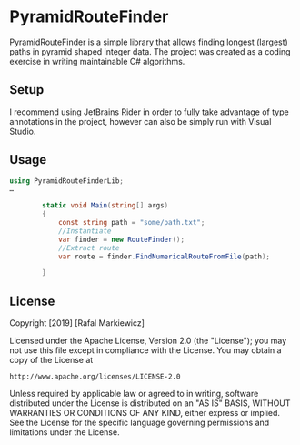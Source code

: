 # PyramidRouteFinder

PyramidRouteFinder is a simple library that allows finding longest (largest) 
paths in pyramid shaped integer data.
The project was created as a coding exercise in writing maintainable C# algorithms.

## Setup

I recommend using JetBrains Rider in order to fully take advantage 
of type annotations in the project, however can also be simply run with Visual Studio.

## Usage

```C#
using PyramidRouteFinderLib;
…

        static void Main(string[] args)
        {
            const string path = "some/path.txt";
            //Instantiate
            var finder = new RouteFinder();
            //Extract route
            var route = finder.FindNumericalRouteFromFile(path);

        }

```

## License
Copyright [2019] [Rafal Markiewicz]

Licensed under the Apache License, Version 2.0 (the "License");
you may not use this file except in compliance with the License.
You may obtain a copy of the License at

    http://www.apache.org/licenses/LICENSE-2.0

Unless required by applicable law or agreed to in writing, software
distributed under the License is distributed on an "AS IS" BASIS,
WITHOUT WARRANTIES OR CONDITIONS OF ANY KIND, either express or implied.
See the License for the specific language governing permissions and
limitations under the License.